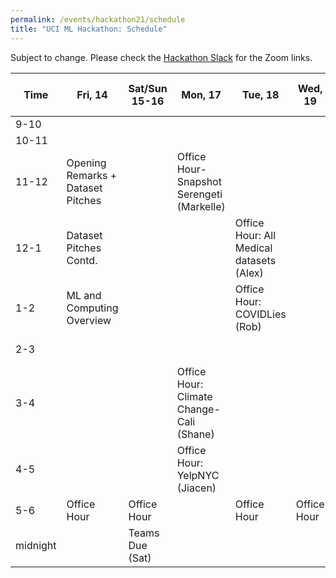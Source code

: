 ```yaml
---
permalink: /events/hackathon21/schedule
title: "UCI ML Hackathon: Schedule"
---
```


Subject to change. Please check the [Hackathon Slack](http://uciml-hackathon.slack.com) for the Zoom links.



| Time     	| Fri, 14                           	| Sat/Sun 15-16 	| Mon, 17                                                 	| Tue, 18                                          	| Wed, 19                                                          	| Thurs-Sat, 20-22 	| Sun, 23                            	|
|----------	|-----------------------------------	|---------------	|---------------------------------------------------------	|--------------------------------------------------	|------------------------------------------------------------------	|------------------	|------------------------------------	|
| 9-10    	|  	|               	|                                                         	|  	|                                                                  	|                  	|                                    	|
| 10-11    	|  	|               	|                                                         	|  	|                                                                  	|                  	|                                    	|
| 11-12    	| Opening Remarks + Dataset Pitches             	|               	|        Office Hour-Snapshot Serengeti (Markelle)                                                 	|                                                  	|                                                                  	|                  	|                                    	|
| 12-1     	| Dataset Pitches Contd.  	|               	|                                                         	|   Office Hour: All Medical datasets (Alex)                                                	|                                                                	|                  	|                                    	|
| 1-2      	| ML and Computing Overview                                  	|               	| |            Office Hour: COVIDLies (Rob)                                                      	|                  	|                                    	|
| 2-3      	|                                   	|               	|  |   	|                                                                  	|                  	| Submissions Due, 3pm               	|
| 3-4      	|                                   	|               	|      Office Hour: Climate Change- Cali (Shane)                                                  	|                                                  	|   	|                  	| Closing Remarks  	|
| 4-5      	|                        	|   	|    Office Hour: YelpNYC  (Jiacen)                                       	|                                      	|                                                       	|       	|                                    	|
| 5-6      	| Office Hour                       	| Office Hour   	|                                             	| Office Hour                                      	| Office Hour                                                      	| Office Hour      	|                                    	|
| midnight 	|                                   	| Teams Due (Sat)     	|                                                         	|                                                  	|                                                                  	|                  	|                                    	|